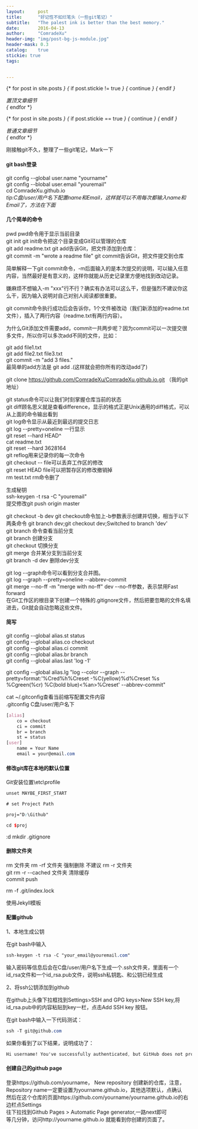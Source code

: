 ```yaml
---
layout:     post
title:      "好记性不如烂笔头（一些git笔记）"
subtitle:   "The palest ink is better than the best memory."
date:       2016-04-13
author:     "ComradeXu"
header-img: "img/post-bg-js-module.jpg"
header-mask: 0.3
catalog:    true
stickie: true
tags:

    
---
```


{* for post in site.posts *}
    {* if post.stickie != true *}
        {* continue *}
    {* endif *}
    <div>置顶文章细节</div>
{* endfor *}

{* for post in site.posts *}
    {* if post.stickie == true *}
        {* continue *}
    {* endif *}
    <div>普通文章细节</div>
{* endfor *}

刚接触git不久，整理了一些git笔记，Mark一下

#### git bash登录
git config --global user.name "yourname"<br>
git config --blobal user.email "youremail"<br>
cd ComradeXu.github.io<br>
<i>tip:C盘/user/用户名下配置name和Email，这样就可以不用每次都输入name和Email了，方法在下面</i>

#### 几个简单的命令
pwd  pwd命令用于显示当前目录<br>
git init  git init命令把这个目录变成Git可以管理的仓库<br>
git add readme.txt  git add告诉Git，把文件添加到仓库：<br>
git commit -m "wrote a readme file"  git commit告诉Git，把文件提交到仓库

简单解释一下git commit命令，-m后面输入的是本次提交的说明，可以输入任意内容，当然最好是有意义的，这样你就能从历史记录里方便地找到改动记录。

嫌麻烦不想输入-m "xxx"行不行？确实有办法可以这么干，但是强烈不建议你这么干，因为输入说明对自己对别人阅读都很重要。

git commit命令执行成功后会告诉你，1个文件被改动（我们新添加的readme.txt文件），插入了两行内容（readme.txt有两行内容）。

为什么Git添加文件需要add，commit一共两步呢？因为commit可以一次提交很多文件，所以你可以多次add不同的文件，比如：

git add file1.txt<br>
git add file2.txt file3.txt<br>
git commit -m "add 3 files."<br>
最简单的add方法是 git add .(这样就会把你所有的改动add了)

git clone https://github.com/ComradeXu/ComradeXu.github.io.git （我的git地址）

git status命令可以让我们时刻掌握仓库当前的状态<br>
git diff顾名思义就是查看difference，显示的格式正是Unix通用的diff格式，可以从上面的命令输出看到<br>
git log命令显示从最近到最远的提交日志<br>
git log --pretty=oneline 一行显示<br>
git reset --hard HEAD^<br>
cat readme.txt<br>
git reset --hard 3628164<br>
git reflog用来记录你的每一次命令<br>
git checkout -- file可以丢弃工作区的修改<br>
git reset HEAD file可以把暂存区的修改撤销掉<br>
rm test.txt rm命令删了<br>

生成秘钥<br>
ssh-keygen -t rsa -C "youremail"<br>
提交修改git push origin master<br>

git checkout -b dev  git checkout命令加上-b参数表示创建并切换，相当于以下两条命令 git branch dev;git checkout dev;Switched to branch 'dev'<br>
git branch 命令查看当前分支<br>
git branch <name> 创建分支<br>
git checkout <name>  切换分支<br>
git merge <name>  合并某分支到当前分支<br>
git branch -d dev  删除dev分支

git log --graph命令可以看到分支合并图。<br>
git log --graph --pretty=oneline --abbrev-commit<br>
git merge --no-ff -m "merge with no-ff" dev  --no-ff参数，表示禁用Fast forward<br>
在Git工作区的根目录下创建一个特殊的.gitignore文件，然后把要忽略的文件名填进去，Git就会自动忽略这些文件。

#### 简写
git config --global alias.st status<br>
git config --global alias.co checkout<br>
git config --global alias.ci commit<br>
git config --global alias.br branch<br>
git config --global alias.last 'log -1'<br>

git config --global alias.lg "log --color --graph --pretty=format:'%Cred%h%Creset -%C(yellow)%d%Creset %s %Cgreen(%cr) %C(bold blue)<%an>%Creset' --abbrev-commit"

cat ~/.gitconfig查看当前缩写配置文件内容<br>
.gitconfig C盘/user/用户名下<br>
```scss
[alias]
    co = checkout
    ci = commit
    br = branch
    st = status
[user]
    name = Your Name
    email = your@email.com
```

#### 修改git库在本地的默认位置
Git安装位置\etc\profile

```scss
unset MAYBE_FIRST_START

# set Project Path

proj="D:\Github"

cd $proj
```

:d
mkdir .gitignore

#### 删除文件夹
rm 文件夹 rm -rf 文件夹 强制删除 不建议  rm -r 文件夹<br>
git rm -r --cached 文件夹 清除缓存<br>
commit push

rm -f .git/index.lock 

使用Jekyll模板

#### 配置github

1、本地生成公钥

在git bash中输入
```scss
ssh-keygen -t rsa -C "your_email@youremail.com"
```
输入密码等信息后会在C盘/user/用户名下生成一个.ssh文件夹，里面有一个id_rsa文件和一个id_rsa.pub文件，说明ssh私钥匙、和公钥已经生成

2、将ssh公钥添加到github

在github上头像下拉框找到Settings>SSH and GPG keys>New SSH key,将id_rsa.pub中的内容粘贴到key一栏，点击Add SSH key 按钮。

在git bash中输入一下代码测试：
```scss
ssh -T git@github.com
```
如果你看到了以下结果，说明成功了：

```scss
Hi username! You've successfully authenticated, but GitHub does not provide shell access.
```

#### 创建自己的github page
登录https://github.com/yourname， New repository 创建新的仓库，注意，Repository name一定要设置为yourname.github.io，其他选项默认，点确认<br>
然后在这个仓库的页面https://github.com/yourname/yourname.github.io的右边栏点Settings<br>
往下拉找到Github Pages > Automatic Page generator,一路next即可<br>
等几分钟，访问http://yourname.github.io 就能看到你创建的页面了。

